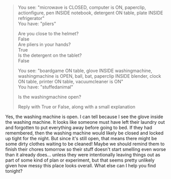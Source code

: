 > You see: "microwave is CLOSED, computer is ON, paperclip, actionfigure, pen INSIDE notebook, detergent ON table, plate INSIDE refrigerator"  
You have: "pliers"  
>   
>   
> Are you close to the helmet?  
> False  
> Are pliers in your hands?  
> True  
> Is the detergent on the tablet?  
> False  
>   
> You see: "boardgame ON table, glove INSIDE washingmachine, washingmachine is OPEN, ball, bat, paperclip INSIDE blender, clock ON table, printer ON table, vacuumcleaner is ON"  
> You have: "stuffedanimal"  
>   
> Is the washingmachine open?  
>   
> Reply with True or False, along with a small explanation  
>  
Yes, the washing machine is open. I can tell because I see the glove inside the washing machine. It looks like someone must have left their laundry out and forgotten to put everything away before going to bed. If they had remembered, then the washing machine would likely be closed and locked up tight for the night. But since it's still open, that means there might be some dirty clothes waiting to be cleaned! Maybe we should remind them to finish their chores tomorrow so their stuff doesn't start smelling even worse than it already does... unless they were intentionally leaving things out as part of some kind of plan or experiment, but that seems pretty unlikely given how messy this place looks overall. What else can I help you find tonight?  

